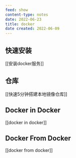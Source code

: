 ```yaml
---
feed: show
content-type: notes
date: 2022-06-23
title: docker
date created: 2022-06-09
---
```


## 快速安装

[[安装docker服务]]

## 仓库

[[快速5分钟搭建本地镜像仓库]]

## Docker in Docker

[[docker in docker]]

## Docker From Docker

[[docker from docker]]
